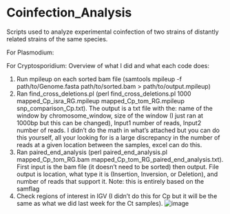 # Coinfection_Analysis
Scripts used to analyze experimental coinfection of two strains of distantly related strains of the same species.

For Plasmodium:


For Cryptosporidium:
Overview of what I did and what each code does:
1.	Run mpileup on each sorted bam file (samtools mpileup -f path/to/Genome.fasta path/to/sorted.bam > path/to/output.mpileup)
2.	Ran find_cross_deletions.pl (perl find_cross_deletions.pl 1000 mapped_Cp_isra_RG.mpileup mapped_Cp_tom_RG.mpileup snp_comparison_Cp.txt). The output is a txt file with the: name of the window by chromosome_window, size of the window (I just ran at 1000bp but this can be changed), Input1 number of reads, Input2 number of reads. I didn’t do the math in what’s attached but you can do this yourself, all your looking for is a large discrepancy in the number of reads at a given location between the samples, excel can do this.
3.	Ran paired_end_analysis (perl paired_end_analysis.pl mapped_Cp_tom_RG.bam mapped_Cp_tom_RG_paired_end_analysis.txt). First input is the bam file (it doesn’t need to be sorted) then output. File output is location, what type it is (Insertion, Inversion, or Deletion), and number of reads that support it. 
Note: this is entirely based on the samflag
4.	Check regions of interest in IGV (I didn’t do this for Cp but it will be the same as what we did last week for the Ct samples).
![image](https://github.com/bhazzard11/Coinfection_Analysis/assets/107216382/7d5bc88f-acd2-4aae-b893-f946b257c459)
